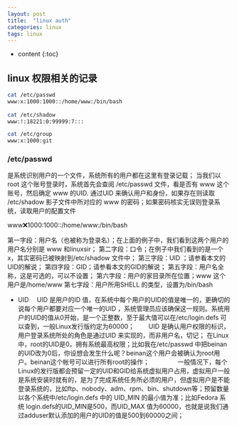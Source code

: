 ```yaml
---
layout: post
title:  "linux auth"
categories: linux 
tags: linux
---
```


* content
{:toc}

## linux 权限相关的记录
```bash
cat /etc/passwd
www:x:1000:1000::/home/www:/bin/bash
  
cat /etc/shadow
www:!:18221:0:99999:7:::

cat /etc/group
www:x:1000:git
```

 
 
 
### /etc/passwd 
是系统识别用户的一个文件，系统所有的用户都在这里有登录记载；
当我们以 root 这个账号登录时，系统首先会查阅 /etc/passwd 文件，看是否有 www 这个账号，然后确定 www 的UID.
通过UID 来确认用户和身份，如果存在则读取 /etc/shadow 影子文件中所对应的 www 的密码；如果密码核实无误则登录系统，读取用户的配置文件

www:x:1000:1000::/home/www:/bin/bash

第一字段：用户名（也被称为登录名）；在上面的例子中，我们看到这两个用户的用户名分别是 www 和linuxsir；
第二字段：口令；在例子中我们看到的是一个x，其实密码已被映射到/etc/shadow 文件中；
第三字段：UID ；请参看本文的UID的解说；
第四字段：GID；请参看本文的GID的解说；
第五字段：用户名全称，这是可选的，可以不设置；
第六字段：用户的家目录所在位置；www 这个用户是/home/www 
第七字段：用户所用SHELL 的类型，设置为/bin/bash 


* UID
　UID 是用户的ID 值，在系统中每个用户的UID的值是唯一的，更确切的说每个用户都要对应一个唯一的UID
，系统管理员应该确保这一规则。系统用户的UID的值从0开始，是一个正整数，至于最大值可以在/etc/login.defs
可以查到，一般Linux发行版约定为60000；
　　UID 是确认用户权限的标识，用户登录系统所处的角色是通过UID 来实现的，而非用户名，切记； 在Linux 中，root的UID是0，拥有系统最高权限；比如我在/etc/passwd 中把beinan的UID改为0后，你设想会发生什么呢？beinan这个用户会被确认为root用户。beinan这个帐号可以进行所有root的操作；
　　
　　一般情况下，每个Linux的发行版都会预留一定的UID和GID给系统虚拟用户占用，虚拟用户一般是系统安装时就有的，是为了完成系统任务所必须的用户，但虚拟用户是不能登录系统的，比如ftp、nobody、adm、rpm、bin、shutdown等；预留数量以各个系统中/etc/login.defs
中的 UID_MIN 的最小值为准；比如Fedora 系统 login.defs的UID_MIN是500，而UID_MAX
值为60000，也就是说我们通过adduser默认添加的用户的UID的值是500到60000之间；

 
 
 





